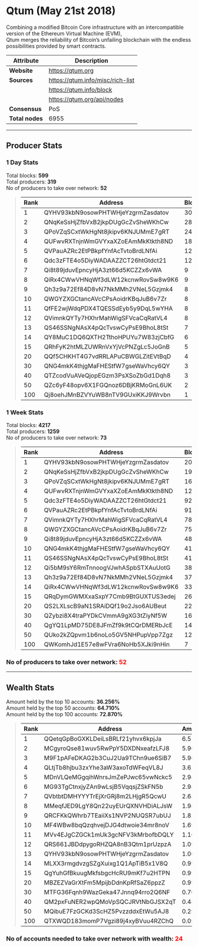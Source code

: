 # Qtum (May 21st 2018)
Combining a modified Bitcoin Core infrastructure with an intercompatible version of the Ethereum Virtual Machine (EVM),<br/>
Qtum merges the reliability of Bitcoin’s unfailing blockchain with the endless possibilities provided by smart contracts. <br/>

|Attribute|Description|
|---|---|
|**Website**|https://qtum.org|
|**Sources**|https://qtum.info/misc/rich-list|
| |https://qtum.info/block|
| |https://qtum.org/api/nodes|
|**Consensus**|PoS|
|**Total nodes**|6955|

---
## Producer Stats
### 1 Day Stats
Total blocks: **599**<br/>
Total producers: **319**<br/>
No of producers to take over network: **52**<br/>
> |Rank|Address|Blocks|
> |---|---|---|
> |1|QYHV93kbN9osowPHTWHjeYzgrmZasdatov|30|
> |2|QNqKeSsHjZfbVxB2jkpDUgGcZvSheWKhCw|28|
> |3|QPoVZqSCxtWkHgNt8jkipv6KNJUMmE7gRT|24|
> |4|QUFwvRXTnjnWmGVYxaXZoEAmMkKtkth8ND|18|
> |5|QVPauAZRc2EtPBkpfYnfAcTvtoBrdLNfAi|12|
> |6|Qdc3zFTE4o5DiyWADAAZZCT26htGtdct21|12|
> |7|Qi8t89jduvEpncyHjA3zt66d5KCZZx6vWA|9|
> |8|QiRx4CWwVHNqWf3dLW12kcnwRovSw8w9K6|9|
> |9|Qh3z9a72Ef84D8vN7NkMMh2VNeL5Gzjmk4|8|
> |10|QWGYZXGCtancAVcCPsAoidrKBqJuB6v7Zr|8|
> |11|QfFE2wjWdqPDX4TQESSdEyb5y9DqL5wYHA|8|
> |12|QVimnkQYTy7HXhrMahWigSFVcaCqRatVL4|8|
> |13|QS46SSNgNAsX4pQcTvswCyPsE9BhoL8tSt|7|
> |14|QY8MuC1DQ6QXTH2TthoHPUYu7W83zjCbfG|6|
> |15|QRhFyK2htMLZUWRnVxYjVcPNZgLc5JoGnB|5|
> |20|QQf5CHKHT4G7vdRRLAPuCBWGLZitEVtBqD|4|
> |30|QNG4mkK4thjgMaFHEStfW7gseWaVhcy6QY|3|
> |40|QTZcodVuAVeQjopEGzm3PsXSoZbGd1Dqh8|3|
> |50|QZc6yF48opv6X1FGQnoz6DBjKRMoGnL6UK|2|
> |100|Qj8oehJMnBZVYuWB8nTV9GUxiKKJ9Wrvbn|1|

### 1 Week Stats
Total blocks: **4217**<br/>
Total producers: **1259**<br/>
No of producers to take over network: **73**<br/>
> |Rank|Address|Blocks|
> |---|---|---|
> |1|QYHV93kbN9osowPHTWHjeYzgrmZasdatov|206|
> |2|QNqKeSsHjZfbVxB2jkpDUgGcZvSheWKhCw|199|
> |3|QPoVZqSCxtWkHgNt8jkipv6KNJUMmE7gRT|161|
> |4|QUFwvRXTnjnWmGVYxaXZoEAmMkKtkth8ND|126|
> |5|Qdc3zFTE4o5DiyWADAAZZCT26htGtdct21|92|
> |6|QVPauAZRc2EtPBkpfYnfAcTvtoBrdLNfAi|91|
> |7|QVimnkQYTy7HXhrMahWigSFVcaCqRatVL4|78|
> |8|QWGYZXGCtancAVcCPsAoidrKBqJuB6v7Zr|75|
> |9|Qi8t89jduvEpncyHjA3zt66d5KCZZx6vWA|48|
> |10|QNG4mkK4thjgMaFHEStfW7gseWaVhcy6QY|41|
> |11|QS46SSNgNAsX4pQcTvswCyPsE9BhoL8tSt|41|
> |12|Qi5bM9sY6RmTnnoogVJwhASpbSTXAuUotG|38|
> |13|Qh3z9a72Ef84D8vN7NkMMh2VNeL5Gzjmk4|37|
> |14|QiRx4CWwVHNqWf3dLW12kcnwRovSw8w9K6|33|
> |15|QRqDymGWMXxaSxpY7Cmb9BtGUXTUS3edej|26|
> |20|QS2LXLscB9aN1SRAiDQf19o2Jso6AUBeut|22|
> |30|QZybzi8X4traPYDkCVmmA9gXG3tZiyNf5W|16|
> |40|QgYQ1LpMD75DE8JFmZf9k9tCQrDMERbJcE|14|
> |50|QUko2kZQpvm1b6noLo5GV5NHPupVpp7Zgz|12|
> |100|QWKomhJd1E57e8wFVra6NoHb5XJki9nHin|7|

### **No of producers to take over network: <span style="color:red">52</span>**

---
## Wealth Stats
Amount held by the top 10 accounts: **36.256%**<br/>
Amount held by the top 50 accounts: **64.710%**<br/>
Amount held by the top 100 accounts: **72.870%**<br/>
> |Rank|Address|Amount(%)|
> |---|---|---|
> |1|QQetqGpBoGXKLDeiLsBRLf21yhvx6kpjJa|6.5531|
> |2|MCgyroQse81wuv5RwPpY5DXDNxeafzLFJ8|5.9636|
> |3|M9F1pAFeDKAG2b3CuJ2Ua9TChn9ue6SiB7|5.9636|
> |4|QLtjTb8hjbu3zxYhe3aW3axoTdWFeqVL8J|3.6251|
> |5|MDnVLQeMGgqihWnrsJmZePJwc65vwNckc5|2.9818|
> |6|MG93TgCtnxjyZAn9wLsjB5VqqsjZSkFN5b|2.9818|
> |7|QVbtbtDMHYYYTrEjXrGRj8m2LHjgR5QcwU|2.6807|
> |8|MMeqfJED9LgY8Qn22uyEUrQXNVHDiALJsW|1.9879|
> |9|QRCFKkQWhrb7TEaiiXs1NVP2NUQSR7ubUJ|1.8272|
> |10|MF4WBw8bqQzqhvejDJG4dtwoie34mr8noV|1.6911|
> |11|MVv4EJgCZGCk1mUk3gcNFV3kMrbofbDQLY|1.1648|
> |12|QRS661JBDdpygoRHZQA8nB3Qtm1prUzpzA|1.0933|
> |13|QYHV93kbN9osowPHTWHjeYzgrmZasdatov|1.0065|
> |14|MLXX3rmgdvzgSZgXuixg1Q1ApTiB5x1V8Q|0.99390|
> |15|QgYuhGfBkuugMkfsbgcHcRU9mKf7u2HTPN|0.99390|
> |20|MBZEZVaGrXtFm5MpijbDdnKpRfSaZ6ppzZ|0.99390|
> |30|MTFG36Fqnh9WazGeka47Jnnq94rro2Q6NF|0.70230|
> |40|QM2pxFuNER2wpQMoVpSQCJRVtNbGJSX2qT|0.44460|
> |50|MQibuE7FzGCKd3ScHZ5PvzzddxEtWu5AJ8|0.29820|
> |100|QTXWQD183momP7Vgzi89j4xyBVuu4RZChQ|0.092800|

### **No of accounts needed to take over network with wealth: <span style="color:red">24</span>**
